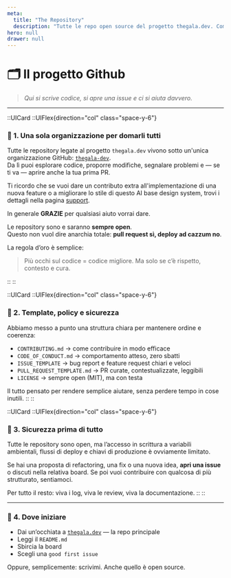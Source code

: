 ```yaml
---
meta:
  title: "The Repository"
  description: "Tutte le repo open source del progetto thegala.dev. Come contribuire, cosa aspettarsi e dove iniziare."
hero: null
drawer: null
---
```


# 🗂️ Il progetto Github

> *Qui si scrive codice, si apre una issue e ci si aiuta davvero.*

---

::UICard
::UIFlex{direction="col" class="space-y-6"}
### 🧠 1. Una sola organizzazione per domarli tutti

Tutte le repository legate al progetto `thegala.dev` vivono sotto un'unica organizzazione GitHub: [`thegala-dev`](https://github.com/thegala-dev).  
Da lì puoi esplorare codice, proporre modifiche, segnalare problemi e — se ti va — aprire anche la tua prima PR.

Ti ricordo che se vuoi dare un contributo extra all'implementazione di una nuova feature o a migliorare lo stile di questo AI base design system, trovi i dettagli nella pagina [support](/support).

In generale **GRAZIE** per qualsiasi aiuto vorrai dare.

Le repository sono e saranno **sempre open**.  
Questo non vuol dire anarchia totale: **pull request sì, deploy ad cazzum no**.

La regola d’oro è semplice:

> Più occhi sul codice = codice migliore. Ma solo se c’è rispetto, contesto e cura.

::
::

::UICard
::UIFlex{direction="col" class="space-y-6"}
### 🧰 2. Template, policy e sicurezza

Abbiamo messo a punto una struttura chiara per mantenere ordine e coerenza:

- `CONTRIBUTING.md` → come contribuire in modo efficace
- `CODE_OF_CONDUCT.md` → comportamento atteso, zero sbatti
- `ISSUE_TEMPLATE` → bug report e feature request chiari e veloci
- `PULL_REQUEST_TEMPLATE.md` → PR curate, contestualizzate, leggibili
- `LICENSE` → sempre open (MIT), ma con testa

Il tutto pensato per rendere semplice aiutare, senza perdere tempo in cose inutili.
::
::

::UICard
::UIFlex{direction="col" class="space-y-6"}
### 🔐 3. Sicurezza prima di tutto

Tutte le repository sono open, ma l’accesso in scrittura a variabili ambientali, flussi di deploy e chiavi di produzione è ovviamente limitato.

Se hai una proposta di refactoring, una fix o una nuova idea, **apri una issue** o discuti nella relativa board. Se poi vuoi contribuire con qualcosa di più strutturato, sentiamoci.

Per tutto il resto: viva i log, viva le review, viva la documentazione.
::
::

---

### 🧭 4. Dove iniziare

- Dai un’occhiata a [`thegala.dev`](https://github.com/thegala-dev/thegala.dev) — la repo principale
- Leggi il `README.md`
- Sbircia la board
- Scegli una `good first issue`

Oppure, semplicemente: scrivimi. Anche quello è open source.
